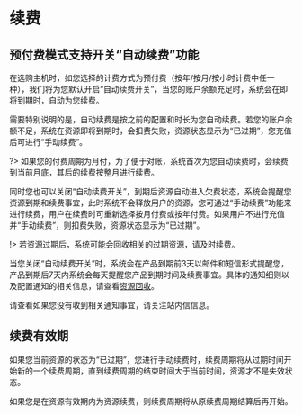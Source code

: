 # 续费

## 预付费模式支持开关“自动续费”功能

在选购主机时，如您选择的计费方式为预付费（按年/按月/按小时计费中任一种），我们将为您默认开启“自动续费开关”，当您的账户余额充足时，系统会在即将到期时，自动为您续费。<br>

需要特别说明的是，自动续费是按之前的配置和时长为您自动续费。若您的账户余额不足，系统在资源即将到期时，会扣费失败，资源状态显示为“已过期”，您充值后可进行“手动续费”。

?> 如果您的付费周期为月付，为了便于对账，系统首次为您自动续费时，会续费到当前月底，其后的续费按整月进行续费。

同时您也可以关闭“自动续费开关”，到期后资源自动进入欠费状态，系统会提醒您资源到期和续费事宜，此时系统不会释放用户的资源，您可通过“手动续费”功能来进行续费，用户在续费时可重新选择按月付费或按年付费。如果用户不进行充值并“手动续费”，则扣费失败，资源状态显示为“已过期”。

!> 若资源过期后，系统可能会回收相关的过期资源，请及时续费。

当您关闭“自动续费开关”时，系统会在产品到期前3天以邮件和短信形式提醒您，产品到期后7天内系统会每天提醒您产品到期时间及续费事宜。具体的通知细则以及配置通知的相关信息，请查看[资源回收](https://docs.ucloud.cn/uhost/buy/recycle)。

请查看如果您没有收到相关通知事宜，请关注站内信信息。

## 续费有效期 

如果您当前资源的状态为“已过期”，您进行手动续费时，续费周期将从过期时间开始新的一个续费周期，直到续费周期的结束时间大于当前时间，资源才不是失效状态。

如果您是在资源有效期内为资源续费，则续费周期将从原续费周期结算后再开始。
